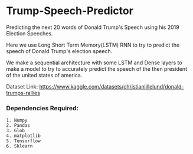 # Trump-Speech-Predictor
Predicting the next 20 words of Donald Trump's Speech using his 2019 Election Speeches.

Here we use Long Short Term Memory(LSTM) RNN to try to predict the speech of Donald Trump's election speech.

We make a sequential architecture with some LSTM and Dense layers to make a model to try to accurately predict the speech of the then president of the united states of america.

Dataset Link: https://www.kaggle.com/datasets/christianlillelund/donald-trumps-rallies

### **Dependencies Required:**
```
1. Numpy
2. Pandas
3. Glob
4. matplotlib
5. Tensorflow
6. Sklearn
```
